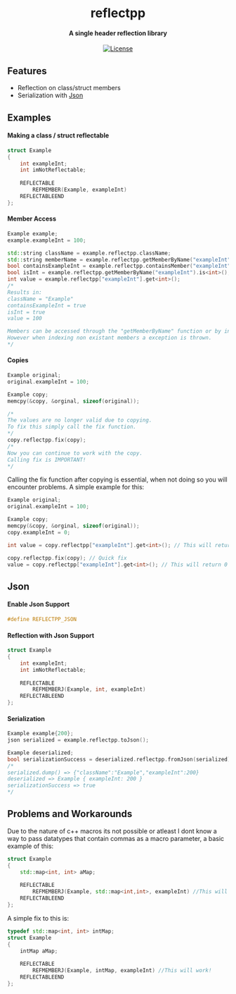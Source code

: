 
  

<div align="center">
  <p>
    <h1>
      <br />
      reflectpp
    </h1>
    <h4>A single header reflection library</h4>
  </p>
  <p>
    <a href="https://github.com/Git-Curve/CPPReflection/blob/master/LICENSE">
      <img src="https://img.shields.io/github/license/Git-Curve/CPPReflection.svg" alt="License" />
    </a>
  </p>
</div>

## Features
- Reflection on class/struct members
- Serialization with [Json](https://github.com/nlohmann/json)

## Examples
#### Making a class / struct reflectable
```cpp
struct Example
{
	int exampleInt;
	int imNotReflectable;
	
	REFLECTABLE
		REFMEMBER(Example, exampleInt)
	REFLECTABLEEND
};
```
#### Member Access
```cpp
Example example;
example.exampleInt = 100;

std::string className = example.reflectpp.className;
std::string memberName = example.reflectpp.getMemberByName("exampleInt").name;
bool containsExampleInt = example.reflectpp.containsMember("exampleInt");
bool isInt = example.reflectpp.getMemberByName("exampleInt").is<int>();
int value = example.reflectpp["exampleInt"].get<int>();
/*
Results in:
className = "Example"
containsExampleInt = true
isInt = true
value = 100

Members can be accessed through the "getMemberByName" function or by indexing.
However when indexing non existant members a exception is thrown.
*/
```

#### Copies
```cpp
Example original;
original.exampleInt = 100;

Example copy;
memcpy(&copy, &orginal, sizeof(original));

/*
The values are no longer valid due to copying.
To fix this simply call the fix function.
*/
copy.reflectpp.fix(copy);
/*
Now you can continue to work with the copy.
Calling fix is IMPORTANT!
*/
```
Calling the fix function after copying is essential, when not doing so you will encounter problems.
A simple example for this:
```cpp
Example original;
original.exampleInt = 100;

Example copy;
memcpy(&copy, &orginal, sizeof(original));
copy.exampleInt = 0;

int value = copy.reflectpp["exampleInt"].get<int>(); // This will return 100 which is false.

copy.reflectpp.fix(copy); // Quick fix
value = copy.reflectpp["exampleInt"].get<int>(); // This will return 0 which is true.
```

## Json
#### Enable Json Support
```cpp
#define REFLECTPP_JSON
```
#### Reflection with Json Support
```cpp
struct Example
{
	int exampleInt;
	int imNotReflectable;
	
	REFLECTABLE
		REFMEMBERJ(Example, int, exampleInt)
	REFLECTABLEEND
};
```
#### Serialization
```cpp
Example example{200};
json serialized = example.reflectpp.toJson();

Example deserialized;
bool serializationSuccess = deserialized.reflectpp.fromJson(serialized);
/*
serialized.dump() => {"className":"Example","exampleInt":200}
deserialized => Example { exampleInt: 200 }
serializationSuccess => true
*/
```

## Problems and Workarounds
Due to the nature of c++ macros its not possible or atleast I dont know a way to pass datatypes that contain commas as a macro parameter, a basic example of this:

```cpp
struct Example
{
	std::map<int, int> aMap;
	
	REFLECTABLE
		REFMEMBERJ(Example, std::map<int,int>, exampleInt) //This will fail.
	REFLECTABLEEND
};
```

A simple fix to this is:
```cpp
typedef std::map<int, int> intMap;
struct Example
{
	intMap aMap;
	
	REFLECTABLE
		REFMEMBERJ(Example, intMap, exampleInt) //This will work!
	REFLECTABLEEND
};
```